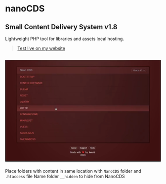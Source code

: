 # nanoCDS
## Small Content Delivery System v1.8
Lightweight PHP tool for libraries and assets local hosting.

> [Test live on my website](https://dev.fhnb.ru/assets/)

![Preview image](/preview.jpg)
---
Place folders with content in same location with `NanoCDS` folder and `.htaccess` file
Name folder `__hidden` to hide from NanoCDS
